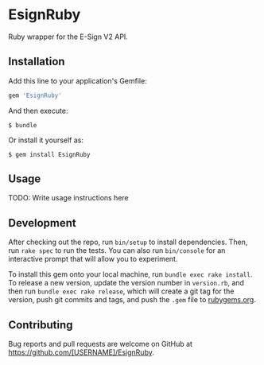 # EsignRuby

Ruby wrapper for the E-Sign V2 API. 

## Installation

Add this line to your application's Gemfile:

```ruby
gem 'EsignRuby'
```

And then execute:

    $ bundle

Or install it yourself as:

    $ gem install EsignRuby

## Usage

TODO: Write usage instructions here

## Development

After checking out the repo, run `bin/setup` to install dependencies. Then, run `rake spec` to run the tests. You can also run `bin/console` for an interactive prompt that will allow you to experiment.

To install this gem onto your local machine, run `bundle exec rake install`. To release a new version, update the version number in `version.rb`, and then run `bundle exec rake release`, which will create a git tag for the version, push git commits and tags, and push the `.gem` file to [rubygems.org](https://rubygems.org).

## Contributing

Bug reports and pull requests are welcome on GitHub at https://github.com/[USERNAME]/EsignRuby.
